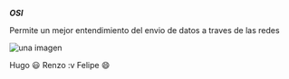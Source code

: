 ***OSI***

Permite un mejor entendimiento del envio de datos a traves de las redes

![una imagen](https://fotografias.lasexta.com/clipping/cmsimages02/2022/01/31/E61A104A-DF35-4248-B1A5-57515D53AA76/cohete-falcon-9_94.jpg?crop=2034,1144,x0,y8&width=800&height=450&optimize=high&format=webply)

Hugo :smiley:
Renzo :v
Felipe :smile:
